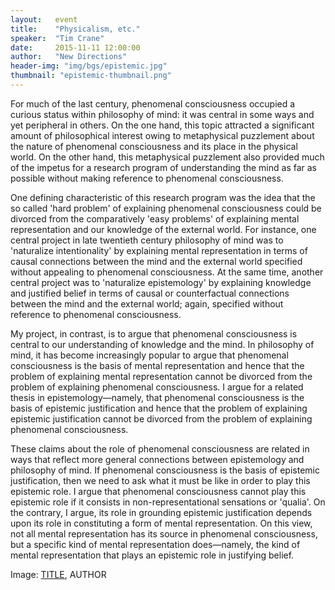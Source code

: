 ```yaml
---
layout:   event
title:    "Physicalism, etc."
speaker:  "Tim Crane"
date:     2015-11-11 12:00:00
author:   "New Directions"
header-img: "img/bgs/epistemic.jpg"
thumbnail: "epistemic-thumbnail.png"
---
```


For much of the last century, phenomenal consciousness occupied a curious status within philosophy of mind: it was central in some ways and yet peripheral in others. On the one hand, this topic attracted a significant amount of philosophical interest owing to metaphysical puzzlement about the nature of phenomenal consciousness and its place in the physical world. On the other hand, this metaphysical puzzlement also provided much of the impetus for a research program of understanding the mind as far as possible without making reference to phenomenal consciousness.

One defining characteristic of this research program was the idea that the so called 'hard problem' of explaining phenomenal consciousness could be divorced from the comparatively 'easy problems' of explaining mental representation and our knowledge of the external world. For instance, one central project in late twentieth century philosophy of mind was to 'naturalize intentionality' by explaining mental representation in terms of causal connections between the mind and the external world specified without appealing to phenomenal consciousness. At the same time, another central project was to 'naturalize epistemology' by explaining knowledge and justified belief in terms of causal or counterfactual connections between the mind and the external world; again, specified without reference to phenomenal consciousness.

My project, in contrast, is to argue that phenomenal consciousness is central to our understanding of knowledge and the mind. In philosophy of mind, it has become increasingly popular to argue that phenomenal consciousness is the basis of mental representation and hence that the problem of explaining mental representation cannot be divorced from the problem of explaining phenomenal consciousness. I argue for a related thesis in epistemology—namely, that phenomenal consciousness is the basis of epistemic justification and hence that the problem of explaining epistemic justification cannot be divorced from the problem of explaining phenomenal consciousness.

These claims about the role of phenomenal consciousness are related in ways that reflect more general connections between epistemology and philosophy of mind. If phenomenal consciousness is the basis of epistemic justification, then we need to ask what it must be like in order to play this epistemic role. I argue that phenomenal consciousness cannot play this epistemic role if it consists in non-representational sensations or 'qualia'. On the contrary, I argue, its role in grounding epistemic justification depends upon its role in constituting a form of mental representation. On this view, not all mental representation has its source in phenomenal consciousness, but a specific kind of mental representation does—namely, the kind of mental representation that plays an epistemic role in justifying belief.

<span class="caption text-muted">Image: 
<a href="..." target="_blank">TITLE</a>, 
AUTHOR</span>
